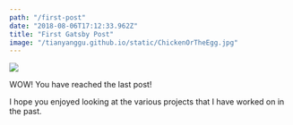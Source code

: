 ```yaml
---
path: "/first-post"
date: "2018-08-06T17:12:33.962Z"
title: "First Gatsby Post"
image: "/tianyanggu.github.io/static/ChickenOrTheEgg.jpg"
---
```


![](/tianyanggu.github.io/static/ChickenOrTheEgg.jpg)

WOW! You have reached the last post!

I hope you enjoyed looking at the various projects that I have worked on in the past.